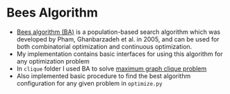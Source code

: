# Bees Algorithm

- [Bees algorithm (BA)](https://en.wikipedia.org/wiki/Bees_algorithm) is a population-based search algorithm which was developed by Pham, Ghanbarzadeh et al. in 2005, and can be used for both combinatorial optimization and continuous optimization.
- My implementation contains basic interfaces for using this algorithm for any optimization problem
- In ```clique``` folder I used BA to solve [maximum graph clique problem](https://en.wikipedia.org/wiki/Clique_problem)
- Also implemented basic procedure to find the best algorithm configuration for any given problem in ```optimize.py```